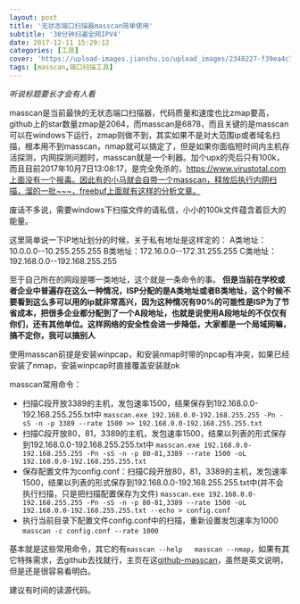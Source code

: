 ```yaml
---
layout: post
title: '无状态端口扫描器masscan简单使用'
subtitle: '30分钟扫遍全网IPV4'
date: 2017-12-11 15:29:12
categories: [工具]
cover: 'https://upload-images.jianshu.io/upload_images/2348227-f39ea4c7c14d49ca.jpg'
tags: [masscan,端口扫描工具]
---
```


*听说标题要长才会有人看*

masscan是当前最快的无状态端口扫描器，代码质量和速度也比zmap要高，github上的star数量zmap是2064，而masscan是6878，而且关键的是masscan可以在windows下运行，zmap则做不到，其实如果不是对大范围ip或者域名扫描，根本用不到masscan，nmap就可以搞定了，但是如果你面临短时间内主机存活探测，内网探测问题时，masscan就是一个利器。加个upx的壳后只有100k，而且目前2017年10月7日13:08:17，是完全免杀的，https://www.virustotal.com上面没有一个报毒。因此有的小马就会自带一个masscan，释放后执行内网扫描，溜的一批~~~，freebuf上面就有这样的分析文章。

废话不多说，需要windows下扫描文件的请私信，小小的100k文件蕴含着巨大的能量。

这里简单说一下IP地址划分的时候，关于私有地址是这样定的：
A类地址：10.0.0.0--10.255.255.255
B类地址：172.16.0.0--172.31.255.255
C类地址：192.168.0.0--192.168.255.255

至于自己所在的网段是哪一类地址，这个就是一条命令的事。
**但是当前在学校或者企业中普遍存在这么一种情况，ISP分配的是A类地址或者B类地址，这个时候不要看到这么多可以用的ip就非常高兴，因为这种情况有90%的可能性是ISP为了节省成本，把很多企业都分配到了一个A段地址，也就是说使用A段地址的不仅仅有你们，还有其他单位。这样网络的安全性会进一步降低，大家都是一个局域网嘛，搞不定你，我可以搞别人**

使用masscan前提是安装winpcap，和安装nmap时带的npcap有冲突，如果已经安装了nmap，安装winpcap时直接覆盖安装就ok

masscan常用命令：
* 扫描C段开放3389的主机，发包速率1500，结果保存到192.168.0.0-192.168.255.255.txt中
```masscan.exe 192.168.0.0-192.168.255.255 -Pn -sS -n -p 3389 --rate 1500 >> 192.168.0.0-192.168.255.255.txt```
* 扫描C段开放80，81，3389的主机，发包速率1500，结果以列表的形式保存到192.168.0.0-192.168.255.255.txt中
```masscan.exe 192.168.0.0-192.168.255.255 -Pn -sS -n -p 80-81,3389 --rate 1500 -oL 192.168.0.0-192.168.255.255.txt```
* 保存配置文件为config.conf：扫描C段开放80，81，3389的主机，发包速率1500，结果以列表的形式保存到192.168.0.0-192.168.255.255.txt中(并不会执行扫描，只是把扫描配置保存为文件)
```masscan.exe 192.168.0.0-192.168.255.255 -Pn -sS -n -p 80-81,3389 --rate 1500 -oL 192.168.0.0-192.168.255.255.txt --echo > config.conf```
* 执行当前目录下配置文件config.conf中的扫描，重新设置发包速率为1000
```masscan -c config.conf --rate 1000```

基本就是这些常用命令，其它的有```masscan --help   masscan --nmap```，如果有其它特殊需求，去github去找就行，主页在这[github-masscan](https://github.com/robertdavidgraham/masscan)，虽然是英文说明，但是还是很容易看明白。

建议有时间的读源代码。